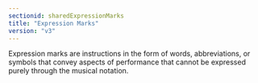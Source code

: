 ```yaml
---
sectionid: sharedExpressionMarks
title: "Expression Marks"
version: "v3"
---
```


Expression marks are instructions in the form of words, abbreviations, or symbols
that
convey aspects of performance that cannot be expressed purely through the musical
notation.

